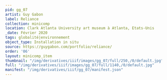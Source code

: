 ```yaml
---
pid: gg_07
artist: Guy Gabon
label: Reliance
collection: minicomp
location: Clark Atlanta University art museum à Atlanta, Etats-Unis
_date: Février 2020
tags: globalité|environnement
object_type: Installation in situ
source: https://guygabon.com/portfolio/reliance/
order: '06'
layout: minicomp_item
thumbnail: "/img/derivatives/iiif/images/gg_07/full/250,/0/default.jpg"
full: "/img/derivatives/iiif/images/gg_07/full/1140,/0/default.jpg"
manifest: "/img/derivatives/iiif/gg_07/manifest.json"
---
```

